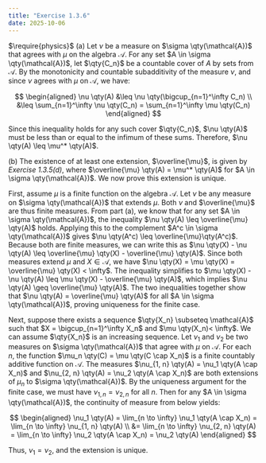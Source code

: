```yaml
---
title: "Exercise 1.3.6"
date: 2025-10-06
---
```

$\require{physics}$
(a) Let $\nu$ be a measure on $\sigma \qty(\mathcal{A})$ that agrees with $\mu$ on the algebra $\mathcal{A}$. 
For any set $A \in \sigma \qty(\mathcal{A})$, let $\qty{C_n}$ be a countable cover of $A$ by sets from $\mathcal{A}$. 
By the monotonicity and countable subadditivity of the measure $\nu$, and since $\nu$ agrees with $\mu$ on $\mathcal{A}$, we have:

$$
\begin{aligned}
  \nu \qty(A) &\leq \nu \qty(\bigcup_{n=1}^\infty C_n) \\
  &\leq \sum_{n=1}^\infty \nu \qty(C_n) = \sum_{n=1}^\infty \mu \qty(C_n)
\end{aligned}
$$

Since this inequality holds for any such cover $\qty{C_n}$, $\nu \qty(A)$ must be less than or equal to the infimum of these sums. 
Therefore, $\nu \qty(A) \leq \mu^* \qty(A)$. 

(b) The existence of at least one extension, $\overline{\mu}$, is given by *Exercise 1.3.5(d)*, where $\overline{\mu} \qty(A) = \mu^* \qty(A)$ for $A \in \sigma \qty(\mathcal{A})$. 
We now prove this extension is unique. 

First, assume $\mu$ is a finite function on the algebra $\mathcal{A}$. 
Let $\nu$ be any measure on $\sigma \qty(\mathcal{A})$ that extends $\mu$. 
Both $\nu$ and $\overline{\mu}$ are thus finite measures. 
From part (a), we know that for any set $A \in \sigma \qty(\mathcal{A})$, the inequality $\nu \qty(A) \leq \overline{\mu} \qty(A)$ holds. 
Applying this to the complement $A^c \in \sigma \qty(\mathcal{A})$ gives $\nu \qty(A^c) \leq \overline{\mu}\qty(A^c)$. 
Because both are finite measures, we can write this as $\nu \qty(X) - \nu \qty(A) \leq \overline{\mu} \qty(X) - \overline{\mu} \qty(A)$. 
Since both measures extend $\mu$ and $X \in \mathcal{A}$, we have $\nu \qty(X) = \mu \qty(X) = \overline{\mu} \qty(X) < \infty$. 
The inequality simplifies to $\mu \qty(X) - \nu \qty(A) \leq \mu \qty(X) - \overline{\mu} \qty(A)$, which implies $\nu \qty(A) \geq \overline{\mu} \qty(A)$. 
The two inequalities together show that $\nu \qty(A) = \overline{\mu} \qty(A)$ for all $A \in \sigma \qty(\mathcal{A})$, proving uniqueness for the finite case. 

Next, suppose there exists a sequence $\qty{X_n} \subseteq \mathcal{A}$ such that $X = \bigcup_{n=1}^\infty X_n$ and $\mu \qty(X_n)< \infty$. 
We can assume $\qty{X_n}$ is an increasing sequence. 
Let $\nu_1$ and $\nu_2$ be two measures on $\sigma \qty(\mathcal{A})$ that agree with $\mu$ on $\mathcal{A}$. 
For each $n$, the function $\mu_n \qty(C) = \mu \qty(C \cap X_n)$ is a finite countably additive function on $\mathcal{A}$. 
The measures $\nu_{1, n} \qty(A) = \nu_1 \qty(A \cap X_n)$ and $\nu_{2, n} \qty(A) = \nu_2 \qty(A \cap X_n)$ are both extensions of $\mu_n$ to $\sigma \qty(\mathcal{A})$. 
By the uniqueness argument for the finite case, we must have $\nu_{1, n} = \nu_{2, n}$ for all $n$. 
Then for any $A \in \sigma \qty(\mathcal{A})$, the continuity of measure from below yields:

$$
\begin{aligned}
  \nu_1 \qty(A) = \lim_{n \to \infty} \nu_1 \qty(A \cap X_n) = \lim_{n \to \infty} \nu_{1, n} \qty(A) \\
  &= \lim_{n \to \infty} \nu_{2, n} \qty(A) = \lim_{n \to \infty} \nu_2 \qty(A \cap X_n) = \nu_2 \qty(A)
\end{aligned}
$$

Thus, $\nu_1 = \nu_2$, and the extension is unique. 
